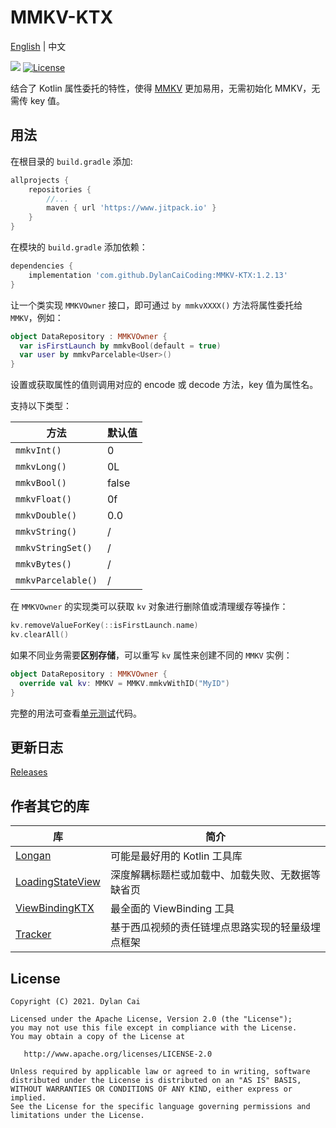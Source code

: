 # MMKV-KTX

[English](README.md) | 中文

[![](https://www.jitpack.io/v/DylanCaiCoding/MMKV-KTX.svg)](https://www.jitpack.io/#DylanCaiCoding/MMKV-KTX) 
[![License](https://img.shields.io/badge/License-Apache--2.0-blue.svg)](https://github.com/DylanCaiCoding/LoadingStateView/blob/master/LICENSE)

结合了 Kotlin 属性委托的特性，使得 [MMKV](https://github.com/Tencent/MMKV) 更加易用，无需初始化 MMKV，无需传 key 值。

## 用法

在根目录的 `build.gradle` 添加:

```groovy
allprojects {
    repositories {
        //...
        maven { url 'https://www.jitpack.io' }
    }
}
```

在模块的 `build.gradle` 添加依赖：

```groovy
dependencies {
    implementation 'com.github.DylanCaiCoding:MMKV-KTX:1.2.13'
}
```

让一个类实现 `MMKVOwner` 接口，即可通过 `by mmkvXXXX()` 方法将属性委托给 `MMKV`，例如：

```kotlin
object DataRepository : MMKVOwner {
  var isFirstLaunch by mmkvBool(default = true)
  var user by mmkvParcelable<User>()
}
```

设置或获取属性的值则调用对应的 encode 或 decode 方法，key 值为属性名。

支持以下类型：

| 方法               | 默认值 |
| ------------------ | ------ |
| `mmkvInt()`        | 0      |
| `mmkvLong()`       | 0L     |
| `mmkvBool()`       | false  |
| `mmkvFloat()`      | 0f     |
| `mmkvDouble()`     | 0.0    |
| `mmkvString()`     | /      |
| `mmkvStringSet()`  | /      |
| `mmkvBytes()`      | /      |
| `mmkvParcelable()` | /      |

在 `MMKVOwner` 的实现类可以获取 `kv` 对象进行删除值或清理缓存等操作：

```kotlin
kv.removeValueForKey(::isFirstLaunch.name)
kv.clearAll()
```

如果不同业务需要**区别存储**，可以重写 `kv` 属性来创建不同的 `MMKV` 实例：

```kotlin
object DataRepository : MMKVOwner {
  override val kv: MMKV = MMKV.mmkvWithID("MyID")
}
```

完整的用法可查看[单元测试](https://github.com/DylanCaiCoding/MMKV-KTX/blob/master/library/src/androidTest/java/com/dylanc/mmkv/MMKVTest.kt)代码。

## 更新日志

[Releases](https://github.com/DylanCaiCoding/MMKV-KTX/releases)

## 作者其它的库

| 库                                                           | 简介                                           |
| ------------------------------------------------------------ | ---------------------------------------------- |
| [Longan](https://github.com/DylanCaiCoding/Longan)           | 可能是最好用的 Kotlin 工具库                       |
| [LoadingStateView](https://github.com/DylanCaiCoding/LoadingStateView) | 深度解耦标题栏或加载中、加载失败、无数据等缺省页 |
| [ViewBindingKTX](https://github.com/DylanCaiCoding/ViewBindingKTX) | 最全面的 ViewBinding 工具                   |
| [Tracker](https://github.com/DylanCaiCoding/Tracker)         | 基于西瓜视频的责任链埋点思路实现的轻量级埋点框架         |

## License

```
Copyright (C) 2021. Dylan Cai

Licensed under the Apache License, Version 2.0 (the "License");
you may not use this file except in compliance with the License.
You may obtain a copy of the License at

   http://www.apache.org/licenses/LICENSE-2.0

Unless required by applicable law or agreed to in writing, software
distributed under the License is distributed on an "AS IS" BASIS,
WITHOUT WARRANTIES OR CONDITIONS OF ANY KIND, either express or implied.
See the License for the specific language governing permissions and
limitations under the License.
```
